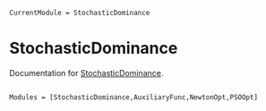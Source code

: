 ```@meta
CurrentModule = StochasticDominance
```

# StochasticDominance

Documentation for [StochasticDominance](https://github.com/rajmadan96/StochasticDominance.jl).

```@index
```

```@autodocs
Modules = [StochasticDominance,AuxiliaryFunc,NewtonOpt,PSOOpt]
```
